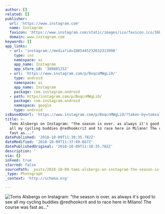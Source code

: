 ```yaml
---
author: []
related: []
publisher:
  url: 'https://www.instagram.com'
  name: Instagram
  favicon: 'https://www.instagram.com/static/images/ico/favicon.ico/36b3ee2d91ed.ico'
  domain: www.instagram.com
keywords: []
app_links:
  - url: 'instagram://media?id=1885445232632313998'
    type: ios
    namespace: ai
    app_name: Instagram
    app_store_id: '389801252'
  - url: 'https://www.instagram.com/p/BoqcnMWgLiO/'
    type: android
    namespace: ai
    app_name: Instagram
    package: com.instagram.android
  - path: https/instagram.com/p/BoqcnMWgLiO/
    package: com.instagram.android
    namespace: google
    type: android
isBasedOnUrl: 'https://www.instagram.com/p/BoqcnMWgLiO/?taken-by=tomsalsbergs'
title: >-
  Toms Alsbergs on Instagram: "the season is over. as always it's good to see
  all my cycling buddies @redhookcrit and to race here in Milano! The course was
  fast as..."
datePublished: '2018-10-09T11:38:35.782Z'
dateModified: '2018-10-09T11:37:49.667Z'
datePublishedOriginal: '2018-10-09T11:38:35.782Z'
description: ''
via: {}
inFeed: true
starred: false
sourcePath: _posts/2018-10-09-toms-alsbergs-on-instagram-the-season-is-over-as-always-i.md
_type: Photograph
_context: 'http://schema.org'

---
```

![Toms Alsbergs on Instagram: "the season is over. as always it's good to see all my cycling buddies @redhookcrit and to race here in Milano! The course was fast as..."](https://scontent-iad3-1.cdninstagram.com/vp/d6cf6ff283dc34b0caf00088914d8917/5C546150/t51.2885-15/e35/42443476_491195311359924_6192284078364339568_n.jpg)
